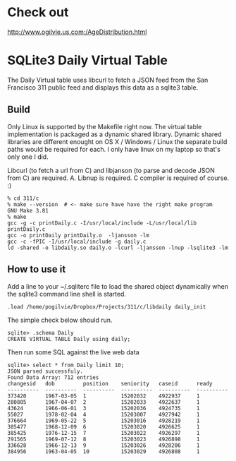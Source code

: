 Check out
=========

http://www.ogilvie.us.com:/AgeDistribution.html

SQLite3 Daily Virtual Table
===========================
The Daily Virtual table uses libcurl to fetch a JSON feed from the
San Francisco 311 public feed and displays this data as a sqlite3 table.

Build
-----
Only Linux is supported by the Makefile right now.   The virtual table implementation is packaged as a dynamic shared library.   Dynamic shared libraries are different enought on OS X / Windows / Linux the separate build paths would be required for each.   I only have linux on my laptop so that's only one I did.  

Libcurl (to fetch a url from C) and libjanson (to parse
    and decode JSON from C) are required.    A.  Libnup is required. C compiler is required of course.  :)

    % cd 311/c
    % make --version  # <- make sure have have the right make program
    GNU Make 3.81
    % make
    gcc -g -c printDaily.c -I/usr/local/include -L/usr/local/lib printDaily.c
    gcc -o printDaily printDaily.o  -ljansson -lm
    gcc -c -fPIC -I/usr/local/include -g daily.c
    ld -shared -o libdaily.so daily.o -lcurl -ljansson -lnup -lsqlite3 -lm


How to use it
-------------
Add a line to your ~/.sqliterc file to load the shared object dynamically when the sqlite3 command line shell is
started.


    .load /home/pogilvie/Dropbox/Projects/311/c/libdaily daily_init

The simple check below should run.

    sqlite> .schema Daily
    CREATE VIRTUAL TABLE Daily using daily;

Then run some SQL against the live web data

    sqlite> select * from Daily limit 10;
    JSON parsed successfuly.
    Found Data Array: 712 entries
    changesid   dob         position    seniority   caseid      ready
    ----------  ----------  ----------  ----------  ----------  ----------
    373420      1967-03-05  1           15202032    4922937     1
    280805      1967-04-07  2           15202033    4922637     1
    43624       1966-06-01  3           15202036    4924735     1
    55027       1978-02-04  4           15203007    4927942     1
    376664      1969-05-22  5           15203016    4928219     1
    385477      1968-12-09  6           15203020    4926625     1
    385425      1976-12-15  7           15203022    4926297     1
    291565      1969-07-12  8           15203023    4926898     1
    336628      1966-12-13  9           15203026    4928206     1
    384956      1963-04-05  10          15203029    4926808     1
